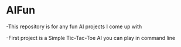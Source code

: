 # AIFun

-This repository is for any fun AI projects I come up with

-First project is a Simple Tic-Tac-Toe AI you can play in command line
